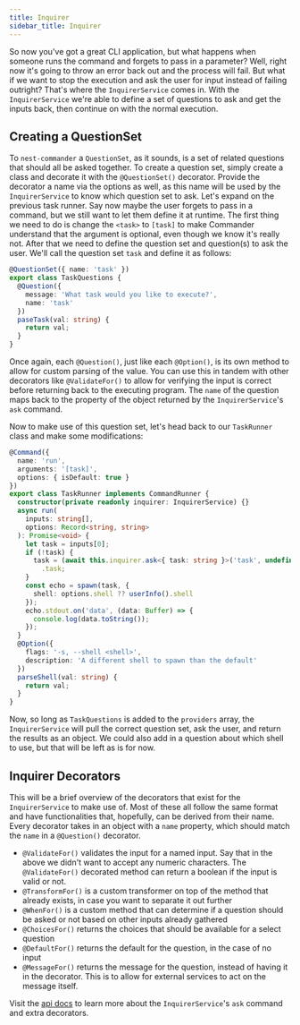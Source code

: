 ```yaml
---
title: Inquirer
sidebar_title: Inquirer
---
```


So now you've got a great CLI application, but what happens when someone runs the command and forgets to pass in a parameter? Well, right now it's going to throw an error back out and the process will fail. But what if we want to stop the execution and ask the user for input instead of failing outright? That's where the `InquirerService` comes in. With the `InquirerService` we're able to define a set of questions to ask and get the inputs back, then continue on with the normal execution.

## Creating a QuestionSet

To `nest-commander` a `QuestionSet`, as it sounds, is a set of related questions that should all be asked together. To create a question set, simply create a class and decorate it with the `@QuestionSet()` decorator. Provide the decorator a name via the options as well, as this name will be used by the `InquirerService` to know which question set to ask. Let's expand on the previous task runner. Say now maybe the user forgets to pass in a command, but we still want to let them define it at runtime. The first thing we need to do is change the `<task>` to `[task]` to make Commander understand that the argument is optional, even though we know it's really not. After that we need to define the question set and question(s) to ask the user. We'll call the question set `task` and define it as follows:

```typescript title="src/task.questions.ts"
@QuestionSet({ name: 'task' })
export class TaskQuestions {
  @Question({
    message: 'What task would you like to execute?',
    name: 'task'
  })
  paseTask(val: string) {
    return val;
  }
}
```

Once again, each `@Question()`, just like each `@Option()`, is its own method to allow for custom parsing of the value. You can use this in tandem with other decorators like `@ValidateFor()` to allow for verifying the input is correct before returning back to the executing program. The `name` of the question maps back to the property of the object returned by the `InquirerService`'s `ask` command.

Now to make use of this question set, let's head back to our `TaskRunner` class and make some modifications:

```typescript title="src/task.command.ts"
@Command({
  name: 'run',
  arguments: '[task]',
  options: { isDefault: true }
})
export class TaskRunner implements CommandRunner {
  constructor(private readonly inquirer: InquirerService) {}
  async run(
    inputs: string[],
    options: Record<string, string>
  ): Promise<void> {
    let task = inputs[0];
    if (!task) {
      task = (await this.inquirer.ask<{ task: string }>('task', undefined))
        .task;
    }
    const echo = spawn(task, {
      shell: options.shell ?? userInfo().shell
    });
    echo.stdout.on('data', (data: Buffer) => {
      console.log(data.toString());
    });
  }
  @Option({
    flags: '-s, --shell <shell>',
    description: 'A different shell to spawn than the default'
  })
  parseShell(val: string) {
    return val;
  }
}
```

Now, so long as `TaskQuestions` is added to the `providers` array, the `InquirerService` will pull the correct question set, ask the user, and return the results as an object. We could also add in a question about which shell to use, but that will be left as is for now.

## Inquirer Decorators

This will be a brief overview of the decorators that exist for the `InquirerService` to make use of. Most of these all follow the same format and have functionalities that, hopefully, can be derived from their name. Every decorator takes in an object with a `name` property, which should match the `name` in a `@Question()` decorator.

- `@ValidateFor()` validates the input for a named input. Say that in the above we didn't want to accept any numeric characters. The `@ValidateFor()` decorated method can return a boolean if the input is valid or not.
- `@TransformFor()` is a custom transformer on top of the method that already exists, in case you want to separate it out further
- `@WhenFor()` is a custom method that can determine if a question should be asked or not based on other inputs already gathered
- `@ChoicesFor()` returns the choices that should be available for a select question
- `@DefaultFor()` returns the default for the question, in the case of no input
- `@MessageFor()` returns the message for the question, instead of having it in the decorator. This is to allow for external services to act on the message itself.

Visit the [api docs](../api.md) to learn more about the `InquirerService`'s `ask` command and extra decorators.
